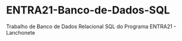 # ENTRA21-Banco-de-Dados-SQL
Trabalho de Banco de Dados Relacional SQL do Programa ENTRA21 - Lanchonete 

